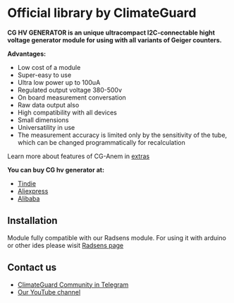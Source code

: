 # [](https://github.com/climateguard/CG-hv-gen#official-library-for-hv_gen-by-climateguard)Official library by ClimateGuard

**CG HV GENERATOR is an unique ultracompact I2C-connectable hight voltage generator module for using with all variants of Geiger counters.**

**Advantages:**
- Low cost of a module  
- Super-easy to use
- Ultra low power up to 100uA
- Regulated output voltage 380-500v
- On board measurement conversation
- Raw data output also
- High compatibility with all devices  
- Small dimensions
- Universatility in use
- The measurement accuracy is limited only by the sensitivity of the tube, which can be changed programmatically for recalculation

Learn more about features of CG-Anem in [extras](https://github.com/climateguard/RadSens/tree/master/extras)

**You can buy CG hv generator at:**

-  [Tindie](https://www.tindie.com/stores/climateguard/)  
-  [Aliexpress](https://aliexpress.ru/store/all-wholesale-products/910985005.html)  
-  [Alibaba](https://mashintertorg.trustpass.alibaba.com/productgrouplist-903279422/Electronics.html?spm=a2700.shop_cp.88.14)

## Installation
Module fully compatible with our Radsens module. For using it with arduino or other ides please wisit [Radsens page](https://github.com/climateguard/RadSens)

## [](https://github.com/climateguard/RadSens#contact-us)Contact us
- [ClimateGuard Community in Telegram](https://t.me/climateguard_community)  
- [Our YouTube channel](https://www.youtube.com/channel/UCp0ztK0nSK1sWZI-IgQqJeQ)
